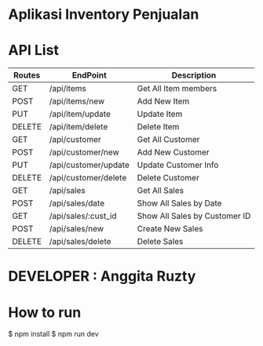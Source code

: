 # Aplikasi Inventory Penjualan

# API List

| Routes | EndPoint                       | Description                                                   |
| ------ | ------------------------------ | ------------------------------------------------------------- |
| GET    | /api/items                     | Get All Item members                                          |
| POST   | /api/items/new                 | Add New Item                                                  |
| PUT    | /api/item/update               | Update Item                                                   |
| DELETE | /api/item/delete               | Delete Item                                                   |
| GET    | /api/customer                  | Get All Customer                                              |
| POST   | /api/customer/new              | Add New Customer                                              |
| PUT    | /api/customer/update           | Update Customer Info                                          |
| DELETE | /api/customer/delete           | Delete Customer                                               |
| GET    | /api/sales                     | Get All Sales                                                 |
| POST   | /api/sales/date                | Show All Sales by Date                                        |
| GET    | /api/sales/:cust_id            | Show All Sales by Customer ID                                 |
| POST   | /api/sales/new                 | Create New Sales                                              |
| DELETE | /api/sales/delete              | Delete Sales                                                  |

# DEVELOPER : Anggita Ruzty

# How to run
$ npm install
$ npm run dev
